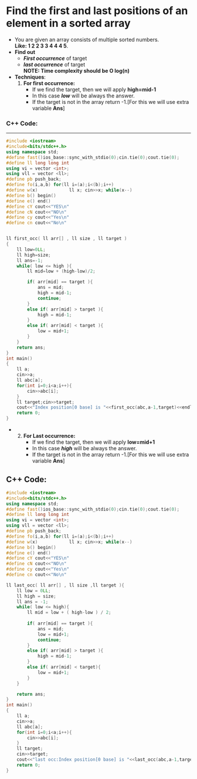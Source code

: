 # Find the first and last positions of an element in a sorted array


- You are given an array consists of multiple sorted numbers.   
**Like: 1 2 2 3 3 4 4 4 5**.  
- **Find out** 
    - ***First occurrence*** of target
    - ***last occurrence*** of target  
**NOTE: Time complexity should be O log(n)**
- **Techniques**:  
    1. **For first occurrence:**
        - If we find the target, then we will apply **high=mid-1**
        - In this case ***low*** will be always the answer.
        - If the target is not in the array return -1.[For this we will use extra variable **Ans**]
### C++ Code:
---
```C++
#include <iostream>
#include<bits/stdc++.h>
using namespace std;
#define fast()ios_base::sync_with_stdio(0);cin.tie(0);cout.tie(0);
#define ll long long int
using vi = vector <int>;
using vll = vector <ll>;
#define pb push_back;
#define fo(i,a,b) for(ll i=(a);i<(b);i++)
#define w(x)            ll x; cin>>x; while(x--)
#define b() begin()
#define e() end()
#define cY cout<<"YES\n"
#define cN cout<<"NO\n"
#define cy cout<<"Yes\n"
#define cn cout<<"No\n"


ll first_occ( ll arr[] , ll size , ll target )
{
    ll low=0LL;
    ll high=size;
    ll ans=-1;
    while( low <= high ){
        ll mid=low + (high-low)/2;

        if( arr[mid] == target ){
            ans = mid;
            high = mid-1;
            continue;
        }
        else if( arr[mid] > target ){
            high = mid-1;
        }
        else if( arr[mid] < target ){
            low = mid+1;
        }   
    }
    return ans;
}
int main()
{
    ll a;
    cin>>a;
    ll abc[a];
    for(int i=0;i<a;i++){
        cin>>abc[i];
    }
    ll target;cin>>target;
    cout<<"Index position[0 base] is "<<first_occ(abc,a-1,target)<<endl;
    return 0;
}
```
-
    2. **For Last occurrence:**
        - If we find the target, then we will apply **low=mid+1**
        - In this case ***high*** will be always the answer.
        - If the target is not in the array return -1.[For this we will use extra variable **Ans**]  

## C++ Code:  

```C++
#include <iostream>
#include<bits/stdc++.h>
using namespace std;
#define fast()ios_base::sync_with_stdio(0);cin.tie(0);cout.tie(0);
#define ll long long int
using vi = vector <int>;
using vll = vector <ll>;
#define pb push_back;
#define fo(i,a,b) for(ll i=(a);i<(b);i++)
#define w(x)            ll x; cin>>x; while(x--)
#define b() begin()
#define e() end()
#define cY cout<<"YES\n"
#define cN cout<<"NO\n"
#define cy cout<<"Yes\n"
#define cn cout<<"No\n"

ll last_occ( ll arr[] , ll size ,ll target ){
    ll low = 0LL;
    ll high = size;
    ll ans = -1;
    while( low <= high){
        ll mid = low + ( high-low ) / 2;
        
        if( arr[mid] == target ){
            ans = mid;
            low = mid+1;
            continue;
        }
        else if( arr[mid] > target ){
            high = mid-1;
        }
        else if( arr[mid] < target){
            low = mid+1;
        }   
    }

    return ans;
}
int main()
{
    ll a;
    cin>>a;
    ll abc[a];
    for(int i=0;i<a;i++){
        cin>>abc[i];
    }
    ll target;
    cin>>target;
    cout<<"last occ:Index position[0 base] is "<<last_occ(abc,a-1,target)<<endl;
    return 0;
}

```


